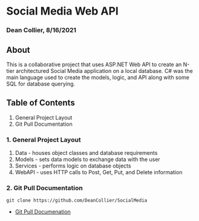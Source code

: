 # Social Media Web API
### Dean Collier, 8/16/2021

## About
This is a collaborative project that uses ASP.NET Web API to create an N-tier architectured Social Media application on a local database.  C# was the main language used to create the models, logic, and API along with some SQL for database querying.

## Table of Contents
1. General Project Layout
2. Git Pull Documentation

### 1. General Project Layout
1. Data - houses object classes and database requirements
2. Models - sets data models to exchange data with the user
3. Services - performs logic on database objects
4. WebAPI - uses HTTP calls to Post, Get, Put, and Delete information

### 2. Git Pull Documentation
```
git clone https://github.com/DeanCollier/SocialMedia
```
- [Git Pull Documenation](https://git-scm.com/docs/git-pull)
